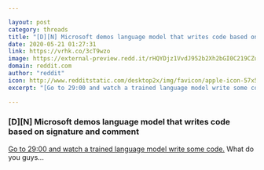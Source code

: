 ```yaml
---

layout: post
category: threads
title: "[D][N] Microsoft demos language model that writes code based on signature and comment"
date: 2020-05-21 01:27:31
link: https://vrhk.co/3cT9wzo
image: https://external-preview.redd.it/rHQYDjz1VvdJ952b2Xh2bGI0C219CZuYmQMLE8eQ4oo.jpg?width=140&height=73.2984293194&auto=webp&crop=140:73.2984293194,smart&s=63670b1ddb9391cf2778fb997505269477643547
domain: reddit.com
author: "reddit"
icon: http://www.redditstatic.com/desktop2x/img/favicon/apple-icon-57x57.png
excerpt: "[Go to 29:00 and watch a trained language model write some code.](<https://twitter.com/matvelloso/status/1263193089310461952>) What do you guys..."

---
```


### [D][N] Microsoft demos language model that writes code based on signature and comment

[Go to 29:00 and watch a trained language model write some code.](<https://twitter.com/matvelloso/status/1263193089310461952>) What do you guys...